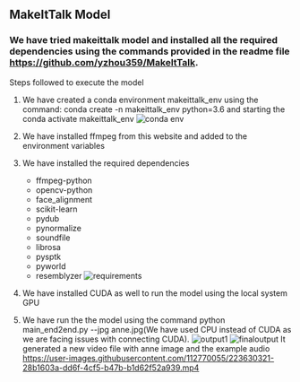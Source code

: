 ## MakeItTalk Model
### We have tried makeittalk model and installed all the required dependencies using the commands provided in the readme file https://github.com/yzhou359/MakeItTalk.
Steps followed to execute the model
1. We have created a conda environment makeittalk_env using the command: conda create -n makeittalk_env python=3.6
and starting the conda activate makeittalk_env
![conda env](https://user-images.githubusercontent.com/112770055/223622691-c13342dd-423f-4860-80e4-8a8bcaef3084.jpg)

2. We have installed ffmpeg from this website and added to the environment variables
3. We have installed the required dependencies 
   * ffmpeg-python
   * opencv-python
   * face_alignment
   * scikit-learn
   * pydub
   * pynormalize
   * soundfile
   * librosa
   * pysptk
   * pyworld
   * resemblyzer
![requirements](https://user-images.githubusercontent.com/112770055/223622729-c54a4880-2aae-4e17-bd12-694df74f62fb.jpg)
4. We have installed CUDA as well to run the model using the local system GPU
5. We have run the the model using the command python main_end2end.py --jpg anne.jpg(We have used CPU instead of CUDA as we are facing issues with connecting CUDA).
![output1](https://user-images.githubusercontent.com/112770055/223630509-6c54904a-f928-4b97-93f6-a7ecfd3a6146.jpg)
![finaloutput](https://user-images.githubusercontent.com/112770055/223630256-65f8c461-bfc1-47dd-ad47-def82b54d530.jpg)
It generated a new video file with anne image and the example audio
https://user-images.githubusercontent.com/112770055/223630321-28b1603a-dd6f-4cf5-b47b-b1d62f52a939.mp4

